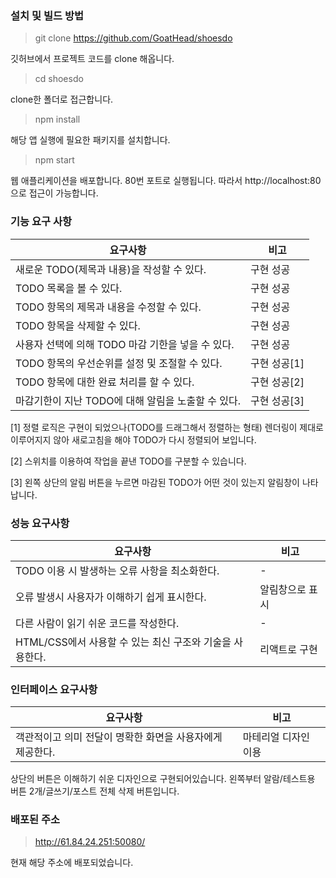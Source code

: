 ### 설치 및 빌드 방법

>git clone https://github.com/GoatHead/shoesdo

깃허브에서 프로젝트 코드를 clone 해옵니다.

>cd shoesdo

clone한 폴더로 접근합니다.

>npm install

해당 앱 실행에 필요한 패키지를 설치합니다.

>npm start

웹 애플리케이션을 배포합니다. 80번 포트로 실행됩니다. 따라서 http://localhost:80으로 접근이 가능합니다.

### 기능 요구 사항

| 요구사항                                           | 비고         |
| -------------------------------------------------- | ------------ |
| 새로운 TODO(제목과 내용)을 작성할 수 있다.         | 구현 성공    |
| TODO 목록을 볼 수 있다.                            | 구현 성공    |
| TODO 항목의 제목과 내용을 수정할 수 있다.          | 구현 성공    |
| TODO 항목을 삭제할 수 있다.                        | 구현 성공    |
| 사용자 선택에 의해 TODO 마감 기한을 넣을 수 있다.  | 구현 성공    |
| TODO 항목의 우선순위를 설정 및 조절할 수 있다.     | 구현 성공[1] |
| TODO 항목에 대한 완료 처리를 할 수 있다.           | 구현 성공[2] |
| 마감기한이 지난 TODO에 대해 알림을 노출할 수 있다. | 구현 성공[3] |

[1] 정렬 로직은 구현이 되었으나(TODO를 드래그해서 정렬하는 형태) 렌더링이 제대로 이루어지지 않아 새로고침을 해야 TODO가 다시 정렬되어 보입니다.

[2] 스위치를 이용하여 작업을 끝낸 TODO를 구분할 수 있습니다.

[3] 왼쪽 상단의 알림 버튼을 누르면 마감된 TODO가 어떤 것이 있는지 알림창이 나타납니다.

### 성능 요구사항

| 요구사항                                                 | 비고            |
| -------------------------------------------------------- | --------------- |
| TODO 이용 시 발생하는 오류 사항을 최소화한다.            | -               |
| 오류 발생시 사용자가 이해하기 쉽게 표시한다.             | 알림창으로 표시 |
| 다른 사람이 읽기 쉬운 코드를 작성한다.                   | -               |
| HTML/CSS에서 사용할 수 있는 최신 구조와 기술을 사용한다. | 리액트로 구현   |



### 인터페이스 요구사항
| 요구사항                                                  | 비고                 |
| --------------------------------------------------------- | -------------------- |
| 객관적이고 의미 전달이 명확한 화면을 사용자에게 제공한다. | 마테리얼 디자인 이용 |

상단의 버튼은 이해하기 쉬운 디자인으로 구현되어있습니다.
왼쪽부터 알람/테스트용 버튼 2개/글쓰기/포스트 전체 삭제 버튼입니다.

### 배포된 주소

> http://61.84.24.251:50080/

현재 해당 주소에 배포되었습니다.
